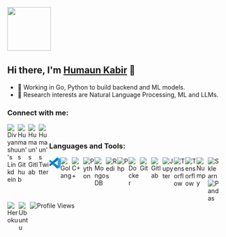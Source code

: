 <a href="https://sourcerer.io/ihumaunkabir"><img src="https://avatars0.githubusercontent.com/u/12884938?v=4" height="100px" width="100px" alt=""/></a>
## Hi there, I'm [Humaun Kabir](https://www.linkedin.com/in/ihumaunkabir/) 👋

- 🔭 Working in Go, Python to build backend and ML models.
- 🌱 Research interests are Natural Language Processing, ML and LLMs.


### Connect with me:

<a href="https://www.linkedin.com/in/ihumaunkabir/">
  <img align="left" alt="Divyanshu's Linkdein" width="24px" src="https://cdn.jsdelivr.net/npm/simple-icons@v3/icons/linkedin.svg" />
</a> 
<a href="https://github.com/ihumaunkabir">
  <img align="left" alt="Humaun's Github" width="24px" src="https://cdn.jsdelivr.net/npm/simple-icons@v3/icons/github.svg" />
</a>
<a href="https://gitlab.com/ihumaunkabir">
  <img align="left" alt="Humaun's Gitlab" width="24px" src="https://cdn.jsdelivr.net/npm/simple-icons@v3/icons/gitlab.svg" />
</a>
<a href="https://twitter.com/ihumaunkabir">
  <img align="left" alt="Humaun's Twitter" width="24px" src="https://cdn.jsdelivr.net/npm/simple-icons@v3/icons/twitter.svg" />
</a>

<br />

### Languages and Tools:

<img align="left" alt="Visual Studio Code" width="26px" src="https://raw.githubusercontent.com/github/explore/80688e429a7d4ef2fca1e82350fe8e3517d3494d/topics/visual-studio-code/visual-studio-code.png" />
<img align="left" alt="Golang" width="26px" src="https://cdn.jsdelivr.net/npm/simple-icons@v3/icons/go.svg" />
<img align="left" alt="C++" width="26px" src="https://cdn.jsdelivr.net/npm/simple-icons@v3/icons/cplusplus.svg" />
<img align="left" alt="Python" width="26px" src="https://cdn.jsdelivr.net/npm/simple-icons@v3/icons/python.svg" />
<img align="left" alt="MongoDB" width="26px" src="https://cdn.jsdelivr.net/npm/simple-icons@v3/icons/mongodb.svg" />
<img align="left" alt="Redis" width="26px" src="https://cdn.jsdelivr.net/npm/simple-icons@v3/icons/redis.svg" />
<img align="left" alt="Php" width="26px" src="https://cdn.jsdelivr.net/npm/simple-icons@v3/icons/php.svg" />
<img align="left" alt="Docker" width="26px" src="https://cdn.jsdelivr.net/npm/simple-icons@v3/icons/docker.svg" />
<img align="left" alt="Git" width="26px" src="https://cdn.jsdelivr.net/npm/simple-icons@v3/icons/git.svg" />
<img align="left" alt="Gitlab" width="26px" src="https://cdn.jsdelivr.net/npm/simple-icons@v3/icons/gitlab.svg" />
<img align="left" alt="Jupyter" width="26px" src="https://cdn.jsdelivr.net/npm/simple-icons@v3/icons/jupyter.svg" />
<img align="left" alt="Tensorflow" width="26px" src="https://cdn.jsdelivr.net/npm/simple-icons@v3/icons/tensorflow.svg" />
<img align="left" alt="Tensorflow" width="26px" src="https://cdn.jsdelivr.net/npm/simple-icons@v3/icons/pytorch.svg" />
<img align="left" alt="Numpy" width="26px" src="https://cdn.jsdelivr.net/npm/simple-icons@v3/icons/numpy.svg" />
<img align="left" alt="Sklearn" width="26px" src="https://cdn.jsdelivr.net/npm/simple-icons@v3/icons/scikit-learn.svg" />
<img align="left" alt="Pandas" width="26px" src="https://cdn.jsdelivr.net/npm/simple-icons@v3/icons/pandas.svg" />
<img align="left" alt="Heroku" width="26px" src="https://cdn.jsdelivr.net/npm/simple-icons@v3/icons/heroku.svg" />
<img align="left" alt="Ubuntu" width="26px" src="https://cdn.jsdelivr.net/npm/simple-icons@v3/icons/ubuntu.svg" />

<br />
<br />
<br>
<a href="https://sourcerer.io/ihumaunkabir"><img src="https://img.shields.io/badge/Go-62%20commits-orange.svg" alt=""></a><a href="https://sourcerer.io/ihumaunkabir"><img src="https://img.shields.io/badge/C++-56%20commits-orange.svg" alt=""></a><a href="https://sourcerer.io/ihumaunkabir"><img src="https://img.shields.io/badge/C-46%20commits-orange.svg" alt=""></a><a href="https://sourcerer.io/ihumaunkabir"><img src="https://img.shields.io/badge/PHP-38%20commits-orange.svg" alt=""></a><a href="https://sourcerer.io/ihumaunkabir"><img src="https://img.shields.io/badge/Python-3%20commits-orange.svg" alt=""></a><a href="https://sourcerer.io/ihumaunkabir"><img src="https://img.shields.io/badge/Java-42%20commits-orange.svg" alt=""></a><a href="https://sourcerer.io/ihumaunkabir"><img src="https://img.shields.io/badge/HTML-29%20commits-orange.svg" alt=""></a><a href="https://sourcerer.io/ihumaunkabir"><img src="https://img.shields.io/badge/CSS-41%20commits-orange.svg" alt=""></a>

![Profile Views](https://komarev.com/ghpvc/?username=ihumaunkabir&style=flat-square)
